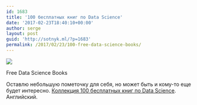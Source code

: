 ```yaml
---
id: 1683
title: '100 бесплатных книг по Data Science'
date: '2017-02-23T18:40:10+00:00'
author: serge
layout: post
guid: 'http://sotnyk.ml/?p=1683'
permalink: /2017/02/23/100-free-data-science-books/
---
```


[![](https://sotnyk.github.io/wp-content/uploads/2017/02/free-data-science-books-300x178.jpg)](https://sotnyk.github.io/wp-content/uploads/2017/02/free-data-science-books.jpg)

Free Data Science Books

Оставлю небольшую пометочку для себя, но может быть и кому-то еще будет интересно. [Коллекция 100 бесплатных книг по Data Science](http://www.learndatasci.com/free-data-science-books/). Английский.